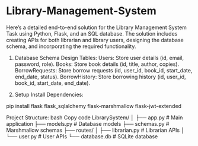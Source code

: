 # Library-Management-System

Here’s a detailed end-to-end solution for the Library Management System Task using Python, Flask, and an SQL database. The solution includes creating APIs for both librarian and library users, designing the database schema, and incorporating the required functionality.

1. Database Schema Design
Tables:
Users: Store user details (id, email, password, role).
Books: Store book details (id, title, author, copies).
BorrowRequests: Store borrow requests (id, user_id, book_id, start_date, end_date, status).
BorrowHistory: Store borrowing history (id, user_id, book_id, start_date, end_date).


2. Setup
Install Dependencies:

pip install flask flask_sqlalchemy flask-marshmallow flask-jwt-extended


Project Structure:
bash
Copy code
LibrarySystem/
│
├── app.py              # Main application
├── models.py           # Database models
├── schemas.py          # Marshmallow schemas
├── routes/
│   ├── librarian.py    # Librarian APIs
│   └── user.py         # User APIs
└── database.db         # SQLite database